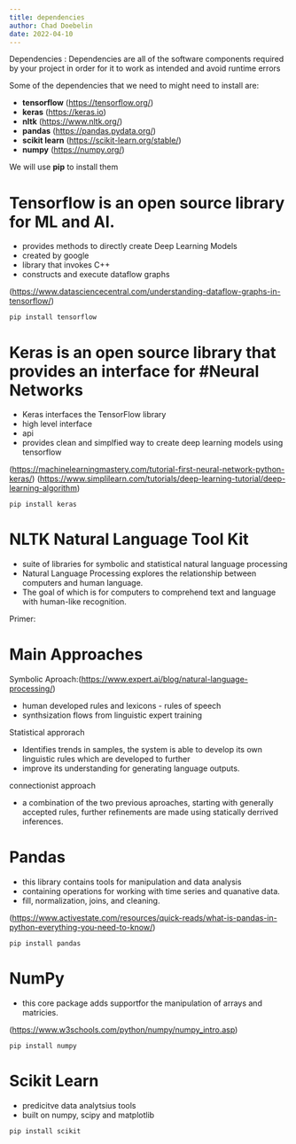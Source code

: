 ```yaml
---
title: dependencies
author: Chad Doebelin
date: 2022-04-10
---
```



Dependencies
: Dependencies are all of the software components required by your project in order for it to work as intended and avoid runtime errors

Some of the dependencies that we need to might need to install are:
- **tensorflow** (https://tensorflow.org/)
- **keras** (https://keras.io)
- **nltk** (https://www.nltk.org/)
- **pandas** (https://pandas.pydata.org/)
- **scikit learn** (https://scikit-learn.org/stable/)
- **numpy** (https://numpy.org/)


We will use **pip** to install them


# Tensorflow is an open source library for ML and AI. 
- provides methods to directly create Deep Learning Models
- created by google
- library that invokes C++
- constructs and execute dataflow graphs

(https://www.datasciencecentral.com/understanding-dataflow-graphs-in-tensorflow/)

```
pip install tensorflow
```


# Keras is an open source library that provides an interface for #Neural Networks
- Keras interfaces the TensorFlow library
- high level interface 
- api
- provides clean and simplfied way to create deep learning models using tensorflow

(https://machinelearningmastery.com/tutorial-first-neural-network-python-keras/)
(https://www.simplilearn.com/tutorials/deep-learning-tutorial/deep-learning-algorithm)


```
pip install keras
```


# NLTK Natural Language Tool Kit

- suite of libraries for symbolic and statistical natural language processing
- Natural Language Processing explores the relationship between computers and human language.
- The goal of which is for computers to comprehend text and language with human-like recognition.


Primer:
# Main Approaches

Symbolic Aproach:(https://www.expert.ai/blog/natural-language-processing/)
- human developed rules and lexicons - rules of speech
- synthsization flows from linguistic expert training

Statistical approrach
- Identifies trends in samples, the system is able to develop its own linguistic rules which are developed to further 
- improve its understanding for generating language outputs.

connectionist approach 
- a combination of the two previous aproaches, starting with generally accepted rules, further refinements are made using statically derrived inferences.

# Pandas 

- this library contains tools for manipulation and data analysis 
- containing operations for working with time series and quanative data.
- fill, normalization, joins, and cleaning.

(https://www.activestate.com/resources/quick-reads/what-is-pandas-in-python-everything-you-need-to-know/)

```
pip install pandas
```


# NumPy
- this core package adds supportfor the manipulation of arrays and matricies.

(https://www.w3schools.com/python/numpy/numpy_intro.asp)

```
pip install numpy
```


# Scikit Learn
- predicitve data analytsius tools
- built on numpy, scipy and matplotlib

```
pip install scikit
```
